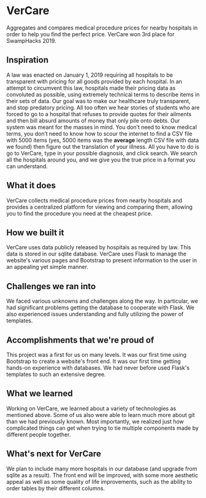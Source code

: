 # VerCare
Aggregates and compares medical procedure prices for nearby hospitals in order to help you find the perfect price.
VerCare won 3rd place for SwampHacks 2019.

## Inspiration
A law was enacted on January 1, 2019 requiring all hospitals to be transparent with pricing for all goods provided by each hospital. In an attempt to circumvent this law, hospitals made their pricing data as convoluted as possible, using extremely technical terms to describe items in their sets of data. Our goal was to make our healthcare truly transparent, and stop predatory pricing. All too often we hear stories of students who are forced to go to a hospital that refuses to provide quotes for their ailments and then bill absurd amounts of money that only pile onto debts. Our system was meant for the masses in mind. You don’t need to know medical terms, you don’t need to know how to scour the internet to find a CSV file with 5000 items (yes, 5000 items was the **average** length CSV file with data we found) then figure out the translation of your illness. All you have to do is go to VerCare, type in your possible diagnosis, and click search. We search all the hospitals around you, and we give you the true price in a format you can understand.
## What it does
VerCare collects medical procedure prices from nearby hospitals and provides a centralized platform for viewing and comparing them, allowing you to find the procedure you need at the cheapest price.
## How we built it
VerCare uses data publicly released by hospitals as required by law. This data is stored in our sqlite database. VerCare uses Flask to manage the website's various pages and Bootstrap to present information to the user in an appealing yet simple manner. 
## Challenges we ran into
We faced various unknowns and challenges along the way. In particular, we had significant problems getting the database to cooperate with Flask. We also experienced issues understanding and fully utilizing the power of templates.
## Accomplishments that we're proud of
This project was a first for us on many levels. It was our first time using Bootstrap to create a website's front end. It was our first time getting hands-on experience with databases. We had never before used Flask's templates to such an extensive degree.
## What we learned
Working on VerCare, we learned about a variety of technologies as mentioned above. Some of us also were able to learn much more about git than we had previously known. Most importantly, we realized just how complicated things can get when trying to tie multiple components made by different people together.
## What's next for VerCare
We plan to include many more hospitals in our database (and upgrade from sqlite as a result). The front end will be improved, with some more aesthetic appeal as well as some quality of life improvements, such as the ability to order tables by their different columns.
